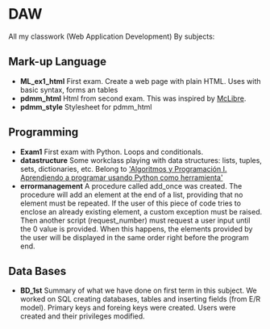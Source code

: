 # DAW
All my classwork (Web Application Development)
By subjects:

## Mark-up Language
* **ML_ex1_html**
First exam. Create a web page with plain HTML. Uses with basic syntax, forms an tables
* **pdmm_html**
Html from second exam. This was inspired by [McLibre](https://www.mclibre.org/consultar/htmlcss/examenes/examenes.html).
* **pdmm_style**
Stylesheet for pdmm_html

## Programming
* **Exam1**
First exam with Python. Loops and conditionals.
* **datastructure**
Some workclass playing with data structures: lists, tuples, sets, dictionaries, etc. Belong to ['Algoritmos y Programación I. Aprendiendo a programar usando Python como herramienta'](https://educacionadistancia.juntadeandalucia.es/centros/granada/pluginfile.php/309652/mod_resource/content/1/Apuntes_Python.pdf)
* **errormanagement**
A procedure called add_once was created. The procedure will add an element at the end of a list, providing that no element must be repeated. If the user of this piece of code tries to enclose an already existing element, a custom exception must be raised. Then another script (request_number) must request a user input until the 0 value is provided. When this happens, the elements provided by the user will be displayed in the same order right before the program end.

## Data Bases
* **BD_1st**
Summary of what we have done on first term in this subject.
We worked on SQL creating databases, tables and inserting fields (from E/R model). Primary keys and foreing keys were created. 
Users were created and their privileges modified.
